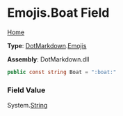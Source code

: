 # Emojis\.Boat Field

[Home](../../../README.md)

**Type**: [DotMarkdown](../../README.md)\.[Emojis](../README.md)

**Assembly**: DotMarkdown\.dll

```csharp
public const string Boat = ":boat:"
```

### Field Value

System\.[String](https://docs.microsoft.com/en-us/dotnet/api/system.string)